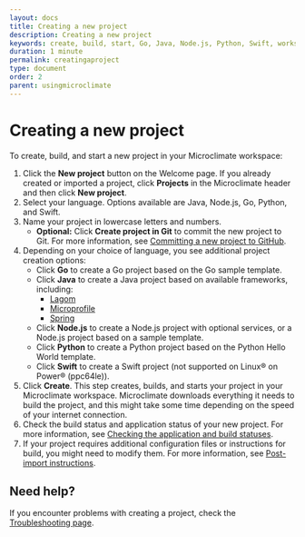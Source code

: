 ```yaml
---
layout: docs
title: Creating a new project
description: Creating a new project
keywords: create, build, start, Go, Java, Node.js, Python, Swift, workspace, post-import
duration: 1 minute
permalink: creatingaproject
type: document
order: 2
parent: usingmicroclimate
---
```


# Creating a new project

To create, build, and start a new project in your Microclimate workspace:

1. Click the **New project** button on the Welcome page. If you already created or imported a project, click **Projects** in the Microclimate header and then click **New project**.
2. Select your language. Options available are Java, Node.js, Go, Python, and Swift.
3. Name your project in lowercase letters and numbers.
   - **Optional:** Click **Create project in Git** to commit the new project to Git. For more information, see [Committing a new project to GitHub](committingaprojecttogithub).
4. Depending on your choice of language, you see additional project creation options:
   - Click **Go** to create a Go project based on the Go sample template.
   - Click **Java** to create a Java project based on available frameworks, including:
     - [Lagom](https://developer.ibm.com/code/partners/reactive-platform/)
     - [Microprofile](https://microprofile.io/)
     - [Spring](https://spring.io/)
   - Click **Node.js** to create a Node.js project with optional services, or a Node.js project based on a sample template.
   - Click **Python** to create a Python project based on the Python Hello World template.
   - Click **Swift** to create a Swift project (not supported on Linux® on Power® (ppc64le)).
5. Click **Create**. This step creates, builds, and starts your project in your Microclimate workspace. Microclimate downloads everything it needs to build the project, and this might take some time depending on the speed of your internet connection.
6. Check the build status and application status of your new project. For more information, see [Checking the application and build statuses](checkingstatuses).
7. If your project requires additional configuration files or instructions for build, you might need to modify them. For more information, see [Post-import instructions](importedprojects#post-import-instructions).

## Need help?
If you encounter problems with creating a project, check the [Troubleshooting page](troubleshooting#creating-a-new-project).
